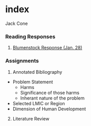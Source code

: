 # index 

Jack Cone

### Reading Responses 

1. [Blumenstock Response (Jan. 28)](https://github.com/jcone213/workshop/blob/master/blumenstock.md)

### Assignments 

1. Annotated Bibliography 
  - Problem Statement 
    - Harms
    - Significance of those harms
    - Inherant nature of the problem 
  - Selected LMIC or Region
  - Dimension of Human Development
2. Literature Review
